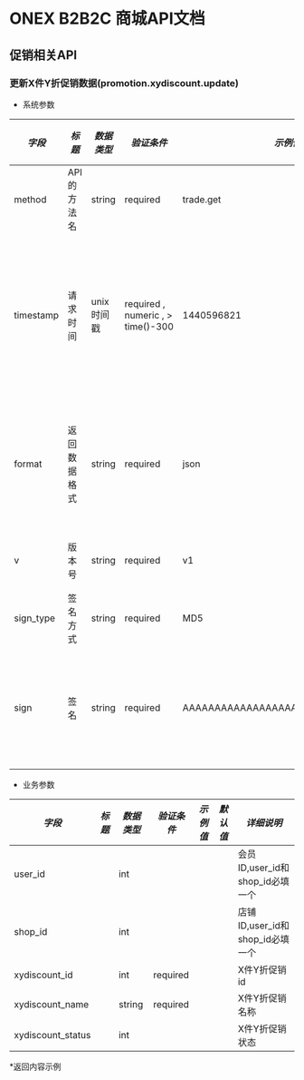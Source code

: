 # ONEX B2B2C 商城API文档

## 促销相关API

### 更新X件Y折促销数据(promotion.xydiscount.update)

* 系统参数

| *字段* | *标题* | *数据类型* | *验证条件* | *示例值* | *默认值* | *详细说明* |
| ------------- | ------------- | ------------- | ------------- | ------------- | ------------- | ------------- |
| method | API的方法名 | string | required | trade.get | null | 标识请求的是哪个API |
| timestamp | 请求时间 | unix时间戳 | required , numeric , > time()-300 | 1440596821 | null | 标识API请求的发起时间，如果超时300秒则拒绝请求 |
| format | 返回数据格式 | string | required | json | json | 返回数据是json格式的，目前只支持json |
| v | 版本号 | string | required | v1 | null | 标识该接口的版本 |
| sign_type | 签名方式 | string | required | MD5 | null | 标识签名算法 |
| sign | 签名 | string | required | AAAAAAAAAAAAAAAAAAAAAAAAAAAAAAAAA | null | 数据签名，32位长度16进制数字 |


* 业务参数

| *字段* | *标题* | *数据类型* | *验证条件* | *示例值* | *默认值* | *详细说明* |
| ------------- | ------------- | ------------- | ------------- | ------------- | ------------- | ------------- |
| user_id |  | int |  |  |  | 会员ID,user_id和shop_id必填一个 |
| shop_id |  | int |  |  |  | 店铺ID,user_id和shop_id必填一个 |
| xydiscount_id |  | int | required |  |  | X件Y折促销id |
| xydiscount_name |  | string | required |  |  | X件Y折促销名称 |
| xydiscount_status |  | int |  |  |  | X件Y折促销状态 |


*返回内容示例

```



```

